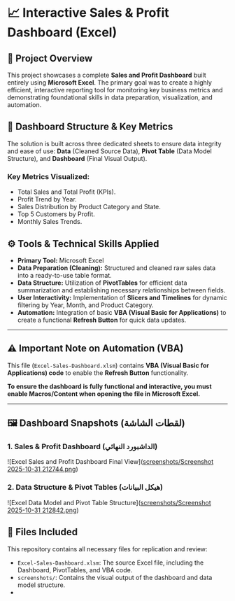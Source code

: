 # 📈 Interactive Sales & Profit Dashboard (Excel)

## 📘 Project Overview

This project showcases a complete **Sales and Profit Dashboard** built entirely using **Microsoft Excel**. The primary goal was to create a highly efficient, interactive reporting tool for monitoring key business metrics and demonstrating foundational skills in data preparation, visualization, and automation.

## 🔑 Dashboard Structure & Key Metrics

The solution is built across three dedicated sheets to ensure data integrity and ease of use: **Data** (Cleaned Source Data), **Pivot Table** (Data Model Structure), and **Dashboard** (Final Visual Output).

### Key Metrics Visualized:

* Total Sales and Total Profit (KPIs).
* Profit Trend by Year.
* Sales Distribution by Product Category and State.
* Top 5 Customers by Profit.
* Monthly Sales Trends.

## ⚙️ Tools & Technical Skills Applied

* **Primary Tool:** Microsoft Excel
* **Data Preparation (Cleaning):** Structured and cleaned raw sales data into a ready-to-use table format.
* **Data Structure:** Utilization of **PivotTables** for efficient data summarization and establishing necessary relationships between fields.
* **User Interactivity:** Implementation of **Slicers and Timelines** for dynamic filtering by Year, Month, and Product Category.
* **Automation:** Integration of basic **VBA (Visual Basic for Applications)** to create a functional **Refresh Button** for quick data updates.

---

## ⚠️ Important Note on Automation (VBA)

This file (`Excel-Sales-Dashboard.xlsm`) contains **VBA (Visual Basic for Applications) code** to enable the **Refresh Button** functionality.

**To ensure the dashboard is fully functional and interactive, you must enable Macros/Content when opening the file in Microsoft Excel.**

---

## 🖼️ Dashboard Snapshots (لقطات الشاشة)

### 1. Sales & Profit Dashboard (الداشبورد النهائي)
![Excel Sales and Profit Dashboard Final View]([screenshots/Screenshot 2025-10-31 212744.png](https://github.com/fatemadaher1993-source/Excel-Sales-Profit-Dashboard-VBA-Automation/blob/main/screenshots/Screenshot%202025-10-31%20212744.png))

### 2. Data Structure & Pivot Tables (هيكل البيانات)
![Excel Data Model and Pivot Table Structure]([screenshots/Screenshot 2025-10-31 212842.png](https://github.com/fatemadaher1993-source/Excel-Sales-Profit-Dashboard-VBA-Automation/blob/main/screenshots/Screenshot%202025-10-31%20212842.png))

## 📁 Files Included

This repository contains all necessary files for replication and review:

* `Excel-Sales-Dashboard.xlsm`: The source Excel file, including the Dashboard, PivotTables, and VBA code.
* `screenshots/`: Contains the visual output of the dashboard and data model structure.
*
